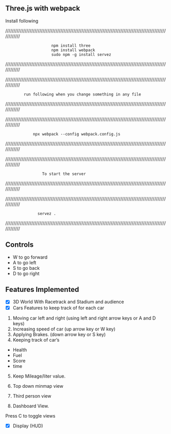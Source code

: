 ## Three.js with webpack

Install following

////////////////////////////////////////////////////////////////////////////////////////////////////////////

                        npm install three
                        npm install webpack
                        sudo npm -g install servez
////////////////////////////////////////////////////////////////////////////////////////////////////////////


////////////////////////////////////////////////////////////////////////////////////////////////////////////

            run following when you change something in any file
////////////////////////////////////////////////////////////////////////////////////////////////////////////

////////////////////////////////////////////////////////////////////////////////////////////////////////////

                npx webpack --config webpack.config.js
////////////////////////////////////////////////////////////////////////////////////////////////////////////

////////////////////////////////////////////////////////////////////////////////////////////////////////////

                    To start the server
////////////////////////////////////////////////////////////////////////////////////////////////////////////

////////////////////////////////////////////////////////////////////////////////////////////////////////////

                  servez .
////////////////////////////////////////////////////////////////////////////////////////////////////////////


## Controls
- W to go forward
- A to go left
- S to go back
- D to go right

## Features Implemented

- [x] 3D World 
With Racetrack and Stadium and audience 
- [x] Cars
Features to keep track of for each car
1. Moving car left and right (using left and right arrow keys or A and D keys)
2. Increasing speed of car (up arrow key or W key)
3. Applying Brakes. (down arrow key or S
key)
4. Keeping track of car’s
- Health
- Fuel
- Score
- time
5. Keep Mileage/liter value.


1. Top down minmap view
2. Third person view
3. Dashboard View.

Press C to toggle views
- [x] Display (HUD)

